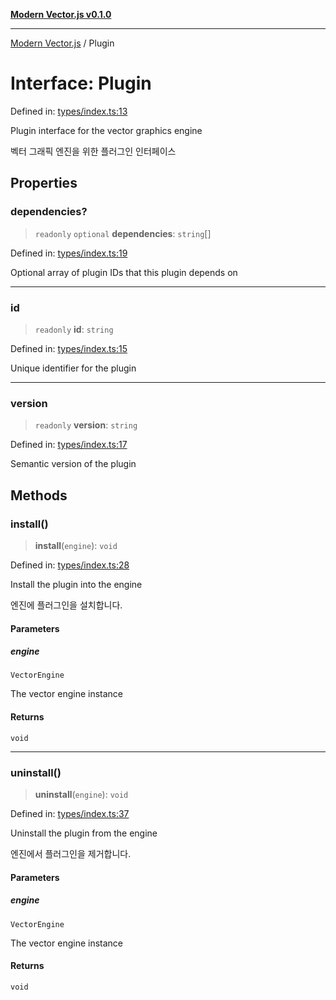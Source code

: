 [**Modern Vector.js v0.1.0**](../README.md)

***

[Modern Vector.js](../README.md) / Plugin

# Interface: Plugin

Defined in: [types/index.ts:13](https://github.com/miridih-jwpark02/modern-vector.js/blob/58855110338ab7f20b2d2c6d39daa31fbf837bc1/src/core/types/index.ts#L13)

Plugin interface for the vector graphics engine

벡터 그래픽 엔진을 위한 플러그인 인터페이스

## Properties

### dependencies?

> `readonly` `optional` **dependencies**: `string`[]

Defined in: [types/index.ts:19](https://github.com/miridih-jwpark02/modern-vector.js/blob/58855110338ab7f20b2d2c6d39daa31fbf837bc1/src/core/types/index.ts#L19)

Optional array of plugin IDs that this plugin depends on

***

### id

> `readonly` **id**: `string`

Defined in: [types/index.ts:15](https://github.com/miridih-jwpark02/modern-vector.js/blob/58855110338ab7f20b2d2c6d39daa31fbf837bc1/src/core/types/index.ts#L15)

Unique identifier for the plugin

***

### version

> `readonly` **version**: `string`

Defined in: [types/index.ts:17](https://github.com/miridih-jwpark02/modern-vector.js/blob/58855110338ab7f20b2d2c6d39daa31fbf837bc1/src/core/types/index.ts#L17)

Semantic version of the plugin

## Methods

### install()

> **install**(`engine`): `void`

Defined in: [types/index.ts:28](https://github.com/miridih-jwpark02/modern-vector.js/blob/58855110338ab7f20b2d2c6d39daa31fbf837bc1/src/core/types/index.ts#L28)

Install the plugin into the engine

엔진에 플러그인을 설치합니다.

#### Parameters

##### engine

`VectorEngine`

The vector engine instance

#### Returns

`void`

***

### uninstall()

> **uninstall**(`engine`): `void`

Defined in: [types/index.ts:37](https://github.com/miridih-jwpark02/modern-vector.js/blob/58855110338ab7f20b2d2c6d39daa31fbf837bc1/src/core/types/index.ts#L37)

Uninstall the plugin from the engine

엔진에서 플러그인을 제거합니다.

#### Parameters

##### engine

`VectorEngine`

The vector engine instance

#### Returns

`void`
